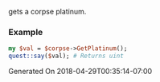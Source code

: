 gets a corpse platinum.
### Example

```perl
my $val = $corpse->GetPlatinum();
quest::say($val); # Returns uint
```


Generated On 2018-04-29T00:35:14-07:00